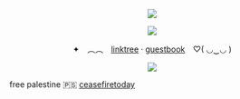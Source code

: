<p align="center">
<img src="https://media.discordapp.net/attachments/869682572391776296/1235289422493253813/68747470733a2f2f692e696d6775722e636f6d2f6b4f5075364f542e706e67.png?ex=6633d46c&is=663282ec&hm=259337d346199d87776791ec170801a253cbf972ed40197a8dbf089102076007&=&format=webp&quality=lossless">

<p align="center">
<img src="https://64.media.tumblr.com/be969a98028b177cc239e025b77018ea/0a1781ecc7e7c3ec-1e/s500x750/bb059040baf96db7a24190512b9dba41466eb373.gifv">

<p align="center"

✦　︵︵　[linktree](https://linktr.ee/fennebatt) ‧ [guestbook](https://magicautismcat.123guestbook.com/)　♡( ◡‿◡ )
</p>

<p align="center">
<img src="https://media.discordapp.net/attachments/869682572391776296/1235289456068788245/68747470733a2f2f692e696d6775722e636f6d2f625631597063592e706e67.png?ex=6633d474&is=663282f4&hm=7dc4c702d5a0b40cffca6f3cc9e7bb18406df5cabf5c3eb1c7e3e2160ea89669&=&format=webp&quality=lossless">

free palestine 🇵🇸
[ceasefiretoday](https://ceasefiretoday.com/)

